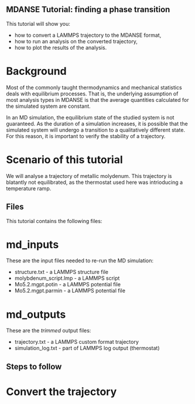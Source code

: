 ## MDANSE Tutorial: finding a phase transition

This tutorial will show you:
* how to convert a LAMMPS trajectory to the MDANSE format,
* how to run an analysis on the converted trajectory,
* how to plot the results of the analysis.

# Background

Most of the commonly taught thermodynamics and mechanical
statistics deals with equilibrium processes. That is,
the underlying assumption of most analysis types in MDANSE
is that the average quantities calculated for the simulated
system are constant.

In an MD simulation, the equilibrium state of the studied
system is not guaranteed. As the duration of a simulation
increases, it is possible that the simulated system
will undergo a transition to a qualitatively different state.
For this reason, it is important to verify the stability
of a trajectory.

# Scenario of this tutorial

We will analyse a trajectory of metallic molydenum. This
trajectory is blatantly not equilibrated, as the thermostat
used here was intrioducing a temperature ramp.

## Files

This tutorial contains the following files:

# md_inputs
These are the input files needed to re-run the MD simulation:
* structure.txt - a LAMMPS structure file
* molybdenum_script.lmp - a LAMMPS script 
* Mo5.2.mgpt.potin - a LAMMPS potential file
* Mo5.2.mgpt.parmin - a LAMMPS potential file

# md_outputs
These are the _trimmed_ output files:
* trajectory.txt - a LAMMPS custom format trajectory
* simulation_log.txt - part of LAMMPS log output (thermostat)

## Steps to follow

# Convert the trajectory



# 
